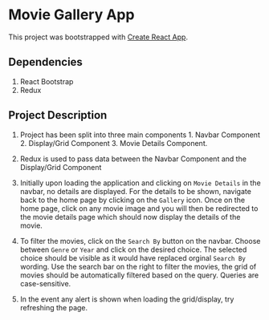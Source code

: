 # Movie Gallery App

This project was bootstrapped with [Create React App](https://github.com/facebook/create-react-app).

## Dependencies

1. React Bootstrap
2. Redux

## Project Description

1. Project has been split into three main components 1. Navbar Component 2. Display/Grid Component 3. Movie Details Component.

2. Redux is used to pass data between the Navbar Component and the Display/Grid Component

3. Initially upon loading the application and clicking on `Movie Details` in the navbar, no details are displayed. For the details to be shown, navigate back to the home page by clicking on the `Gallery` icon. Once on the home page, click on any movie image and you will then be redirected to the movie details page which should now display the details of the movie. 

4. To filter the movies, click on the `Search By` button on the navbar. Choose between `Genre` or `Year` and click on the desired choice. The selected choice should be visible as it would have replaced orginal `Search By` wording. Use the search bar on the right to filter the movies, the grid of movies should be automatically filtered based on the query. Queries are case-sensitive.

5. In the event any alert is shown when loading the grid/display, try refreshing the page.


